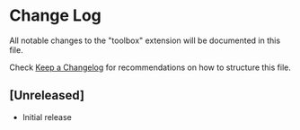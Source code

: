 # Change Log

All notable changes to the "toolbox" extension will be documented in this file.

Check [Keep a Changelog](http://keepachangelog.com/) for recommendations on how to structure this file.

## [Unreleased]

- Initial release